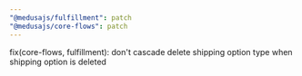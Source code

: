 ```yaml
---
"@medusajs/fulfillment": patch
"@medusajs/core-flows": patch
---
```


fix(core-flows, fulfillment): don't cascade delete shipping option type when shipping option is deleted
